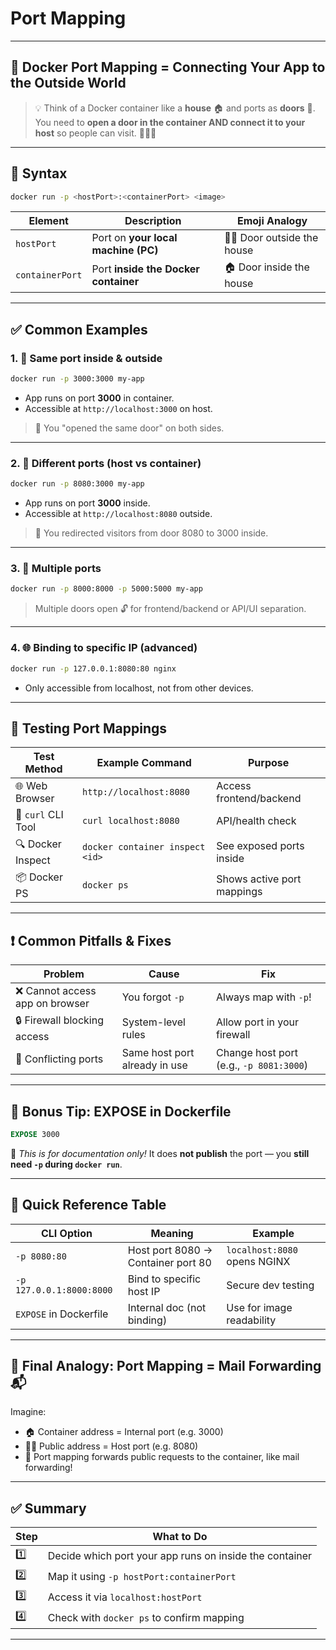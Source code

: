 # Port Mapping

---

## 🚪 Docker Port Mapping = Connecting Your App to the Outside World

> 💡 Think of a Docker container like a **house** 🏠 and ports as **doors** 🚪.
> You need to **open a door in the container AND connect it to your host** so people can visit. 🧑‍💻🌐

---

## 🎯 Syntax

```bash
docker run -p <hostPort>:<containerPort> <image>
```

| Element         | Description                          | Emoji Analogy                |
| --------------- | ------------------------------------ | ---------------------------- |
| `hostPort`      | Port on **your local machine (PC)**  | 🧑‍💻 Door outside the house |
| `containerPort` | Port **inside the Docker container** | 🏠 Door inside the house     |

---

## ✅ Common Examples

### 1. 🔁 Same port inside & outside

```bash
docker run -p 3000:3000 my-app
```

* App runs on port **3000** in container.
* Accessible at `http://localhost:3000` on host.

> 🧠 You "opened the same door" on both sides.

---

### 2. 🔀 Different ports (host vs container)

```bash
docker run -p 8080:3000 my-app
```

* App runs on port **3000** inside.
* Accessible at `http://localhost:8080` outside.

> 🧠 You redirected visitors from door 8080 to 3000 inside.

---

### 3. 🔢 Multiple ports

```bash
docker run -p 8000:8000 -p 5000:5000 my-app
```

> Multiple doors open 🔓 for frontend/backend or API/UI separation.

---

### 4. 🌐 Binding to specific IP (advanced)

```bash
docker run -p 127.0.0.1:8080:80 nginx
```

* Only accessible from localhost, not from other devices.

---

## 🧪 Testing Port Mappings

| Test Method        | Example Command                 | Purpose                    |
| ------------------ | ------------------------------- | -------------------------- |
| 🌐 Web Browser     | `http://localhost:8080`         | Access frontend/backend    |
| 🧪 `curl` CLI Tool | `curl localhost:8080`           | API/health check           |
| 🔍 Docker Inspect  | `docker container inspect <id>` | See exposed ports inside   |
| 📦 Docker PS       | `docker ps`                     | Shows active port mappings |

---

## ❗ Common Pitfalls & Fixes

| Problem                        | Cause                         | Fix                                     |
| ------------------------------ | ----------------------------- | --------------------------------------- |
| ❌ Cannot access app on browser | You forgot `-p`               | Always map with `-p`!                   |
| 🔒 Firewall blocking access    | System-level rules            | Allow port in your firewall             |
| 🚫 Conflicting ports           | Same host port already in use | Change host port (e.g., `-p 8081:3000`) |

---

## 🚀 Bonus Tip: EXPOSE in Dockerfile

```dockerfile
EXPOSE 3000
```

📌 *This is for documentation only!* It does **not publish** the port — you **still need `-p` during `docker run`**.

---

## 🧠 Quick Reference Table

| CLI Option               | Meaning                            | Example                      |
| ------------------------ | ---------------------------------- | ---------------------------- |
| `-p 8080:80`             | Host port 8080 → Container port 80 | `localhost:8080` opens NGINX |
| `-p 127.0.0.1:8000:8000` | Bind to specific host IP           | Secure dev testing           |
| `EXPOSE` in Dockerfile   | Internal doc (not binding)         | Use for image readability    |

---

## 🧭 Final Analogy: Port Mapping = Mail Forwarding 📬

Imagine:

* 🏠 Container address = Internal port (e.g. 3000)
* 🧑‍💻 Public address = Host port (e.g. 8080)
* 🔁 Port mapping forwards public requests to the container, like mail forwarding!

---

## ✅ Summary

| Step | What to Do                                              |
| ---- | ------------------------------------------------------- |
| 1️⃣  | Decide which port your app runs on inside the container |
| 2️⃣  | Map it using `-p hostPort:containerPort`                |
| 3️⃣  | Access it via `localhost:hostPort`                      |
| 4️⃣  | Check with `docker ps` to confirm mapping               |

---
